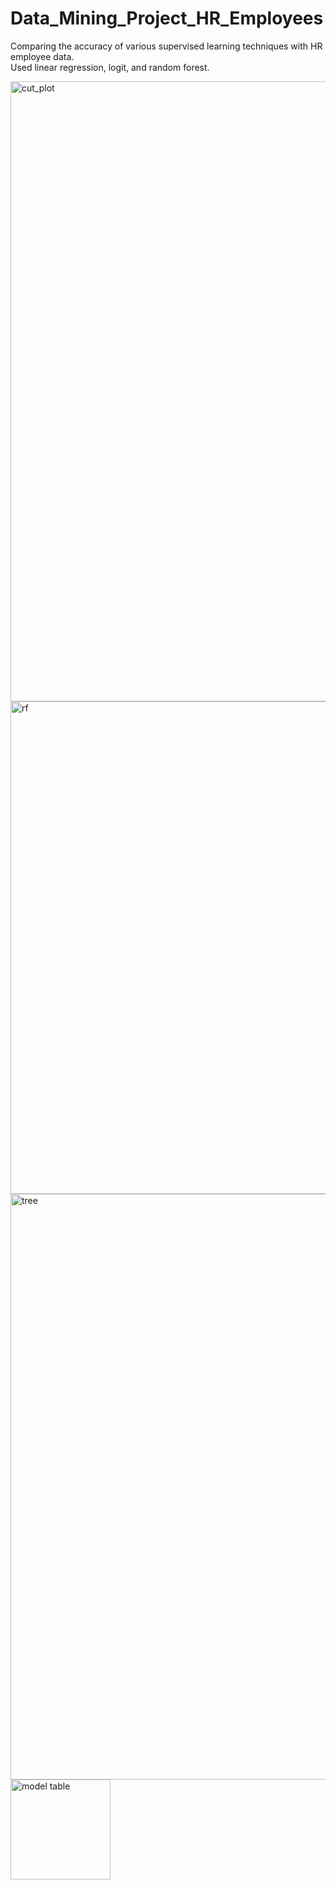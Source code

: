 # Data_Mining_Project_HR_Employees
Comparing the accuracy of various supervised learning techniques with HR employee data.  
Used linear regression, logit, and random forest.  

<img width="992" alt="cut_plot" src="https://user-images.githubusercontent.com/25238494/38524207-db91bbd6-3c1b-11e8-8863-05aec7d53c80.png">
<img width="788" alt="rf" src="https://user-images.githubusercontent.com/25238494/38524214-df1cba4e-3c1b-11e8-9b12-53ee69ce1f16.png">
<img width="937" alt="tree" src="https://user-images.githubusercontent.com/25238494/38524215-e0e67c5c-3c1b-11e8-8732-810fc99469ea.png">
<img width="160" alt="model table" src="https://user-images.githubusercontent.com/25238494/38524231-eaf473de-3c1b-11e8-9b79-4697bef5c0b8.png">
